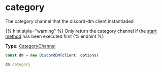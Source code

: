 # category

The category channel that the discord-dm client instantiaded

{% hint style="warning" %}
Only return the category channel if the [start method](../methods/start.md) has been executed first
{% endhint %}

**Type:** [CategoryChannel](https://discord.js.org/#/docs/main/stable/class/CategoryChannel)

```javascript
const dm = new DiscordDM(client, options)

dm.category
```

